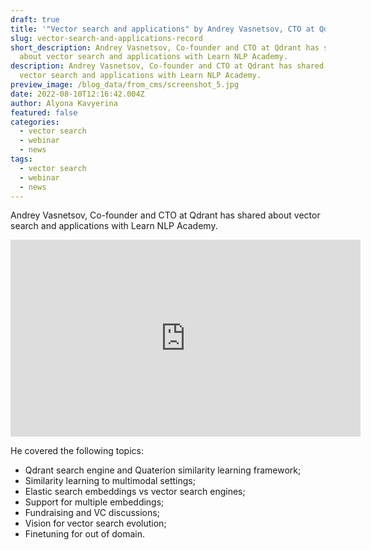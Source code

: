 ```yaml
---
draft: true
title: '"Vector search and applications" by Andrey Vasnetsov, CTO at Qdrant'
slug: vector-search-and-applications-record
short_description: Andrey Vasnetsov, Co-founder and CTO at Qdrant has shared
  about vector search and applications with Learn NLP Academy. 
description: Andrey Vasnetsov, Co-founder and CTO at Qdrant has shared about
  vector search and applications with Learn NLP Academy. 
preview_image: /blog_data/from_cms/screenshot_5.jpg
date: 2022-08-10T12:16:42.004Z
author: Alyona Kavyerina
featured: false
categories:
  - vector search
  - webinar
  - news
tags:
  - vector search
  - webinar
  - news
---
```

<!--StartFragment-->

Andrey Vasnetsov, Co-founder and CTO at Qdrant has shared about vector search and applications with Learn NLP Academy. 

<iframe width="560" height="315" src="https://www.youtube.com/embed/MVUkbMYPYTE" title="YouTube video player" frameborder="0" allow="accelerometer; autoplay; clipboard-write; encrypted-media; gyroscope; picture-in-picture" allowfullscreen></iframe>

He covered the following topics:

* Qdrant search engine and Quaterion similarity learning framework;
* Similarity learning to multimodal settings;
* Elastic search embeddings vs vector search engines;
* Support for multiple embeddings;
* Fundraising and VC discussions;
* Vision for vector search evolution;
* Finetuning for out of domain.

<!--EndFragment-->